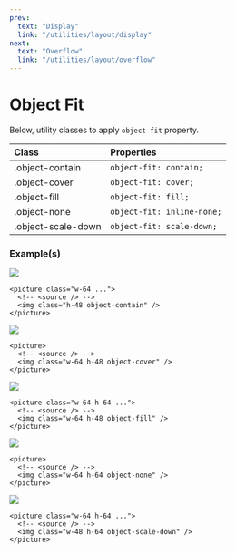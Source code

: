 ```yaml
---
prev:
  text: "Display"
  link: "/utilities/layout/display"
next:
  text: "Overflow"
  link: "/utilities/layout/overflow"
---
```


# Object Fit

Below, utility classes to apply `object-fit` property.

| Class              | Properties                 |
| :----------------- | :------------------------- |
| .object-contain    | `object-fit: contain;`     |
| .object-cover      | `object-fit: cover;`       |
| .object-fill       | `object-fit: fill;`        |
| .object-none       | `object-fit: inline-none;` |
| .object-scale-down | `object-fit: scale-down;`  |

### Example(s)

<div class="flex-row justify-center radius-8 p-6 mt-8" style="background-color: var(--vp-c-bg-alt);">
  <div class="w-64 flex justify-center radius-4" style="background-color: var(--vp-c-bg);">
    <source srcset="/mocca.avif" type="image/avif" />
    <source srcset="/mocca.webp" type="image/webp" />
    <img class="h-48 object-contain" src="/mocca.webp" />
  </div>
</div>

```html{3}
<picture class="w-64 ...">
  <!-- <source /> -->
  <img class="h-48 object-contain" />
</picture>
```

<div class="flex-row justify-center radius-8 p-6" style="background-color: var(--vp-c-bg-alt);">
  <picture>
    <source srcset="/mocca.avif" type="image/avif" />
    <source srcset="/mocca.webp" type="image/webp" />
    <img class="w-64 h-48 object-cover radius-4" src="/mocca.webp" />
  </picture>
</div>

```html{3}
<picture>
  <!-- <source /> -->
  <img class="w-64 h-48 object-cover" />
</picture>
```

<div class="flex-row justify-center radius-8 p-6" style="background-color: var(--vp-c-bg-alt);">
  <picture class="sqrt-64 flex items-center radius-4" style="background-color: var(--vp-c-bg);">
    <source srcset="/mocca.avif" type="image/avif" />
    <source srcset="/mocca.webp" type="image/webp" />
    <img class="w-64 h-48 object-fill" src="/mocca.webp" />
  </picture>
</div>

```html{3}
<picture class="w-64 h-64 ...">
  <!-- <source /> -->
  <img class="w-64 h-48 object-fill" />
</picture>
```

<div class="flex-row justify-center radius-8 p-6" style="background-color: var(--vp-c-bg-alt);">
  <picture>
    <source srcset="/mocca.avif" type="image/avif" />
    <source srcset="/mocca.webp" type="image/webp" />
    <img class="w-64 h-64 object-none radius-4" src="/mocca.webp" />
  </picture>
</div>

```html{3}
<picture>
  <!-- <source /> -->
  <img class="w-64 h-64 object-none" />
</picture>
```

<div class="flex-row justify-center radius-8 p-6" style="background-color: var(--vp-c-bg-alt);">
  <picture class="sqrt-64 flex radius-4" style="background-color: var(--vp-c-bg);">
    <source srcset="/mocca.avif" type="image/avif" />
    <source srcset="/mocca.webp" type="image/webp" />
    <img class="w-48 h-64 object-scale-down m-auto" src="/mocca.webp" />
  </picture>
</div>

```html{3}
<picture class="w-64 h-64 ...">
  <!-- <source /> -->
  <img class="w-48 h-64 object-scale-down" />
</picture>
```

